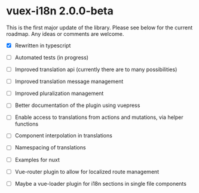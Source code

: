 # vuex-i18n 2.0.0-beta
This is the first major update of the library. Please see below for the current
roadmap. Any ideas or comments are welcome.

- [x] Rewritten in typescript
- [ ] Automated tests (in progress)
- [ ] Improved translation api (currently there are to many possibilities)
- [ ] Improved translation message management
- [ ] Improved pluralization management
- [ ] Better documentation of the plugin using vuepress
- [ ] Enable access to translations from actions and mutations, via helper functions
- [ ] Component interpolation in translations
- [ ] Namespacing of translations
- [ ] Examples for nuxt
- [ ] Vue-router plugin to allow for localized route management
- [ ] Maybe a vue-loader plugin for i18n sections in single file components

